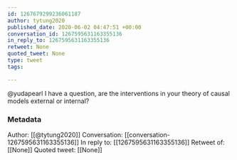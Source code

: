 ```yaml
---
id: 1267679299236061187
author: tytung2020
published_date: 2020-06-02 04:47:51 +00:00
conversation_id: 1267595631163355136
in_reply_to: 1267595631163355136
retweet: None
quoted_tweet: None
type: tweet
tags:

---
```


@yudapearl I have a question, are the interventions in your theory of causal models external or internal?

### Metadata

Author: [[@tytung2020]]
Conversation: [[conversation-1267595631163355136]]
In reply to: [[1267595631163355136]]
Retweet of: [[None]]
Quoted tweet: [[None]]
